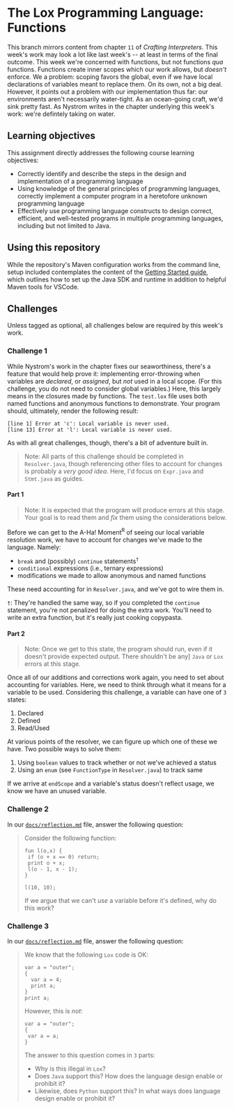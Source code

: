 # The Lox Programming Language: Functions

This branch mirrors content from chapter `11` of _Crafting Interpreters_. This week's work may look a lot like last
week's -- at least in terms of the final outcome. This week we're concerned with functions, but not functions _qua_ functions.
Functions create inner scopes which our work allows, but _doesn't_ enforce. We a problem: scoping favors the global,
even if we have local declarations of variables meant to replace them. On its own, not a big deal. However, it points
out a problem with our implementation thus far: our environments aren't necessarily water-tight. As an ocean-going craft,
we'd sink pretty fast. As Nystrom writes in the chapter underlying this week's work: we're defintely taking on water.

## Learning objectives

This assignment directly addresses the following course learning objectives:

* Correctly identify and describe the steps in the design and implementation of a programming language
* Using knowledge of the general principles of programming languages, correctly implement a computer program in a heretofore unknown programming language
* Effectively use programming language constructs to design correct, efficient, and well-tested programs in multiple programming languages, including but not limited to Java.

## Using this repository

While the repository's Maven configuration works from the command line, setup included contemplates
the content of the [Getting Started guide](wiki/Getting-Started), which outlines how to set
up the Java SDK and runtime in addition to helpful Maven tools for VSCode.

## Challenges

Unless tagged as optional, all challenges below are required by this week's work.

### Challenge 1

While Nystrom's work in the chapter fixes our seaworthiness, there's a feature that would help prove it: implementing 
error-throwing when variables are _declared_, or _assigned_, but _not_ used in a local scope. (For this challenge, you
do not need to consider global variables.) Here, this largely means in the closures made by functions. The `test.lox` file
uses both named functions and anonymous functions to demonstrate. Your program should, ultimately, render the following result:
```
[line 1] Error at 'c': Local variable is never used.
[line 13] Error at 'l': Local variable is never used.
```
As with all great challenges, though, there's a bit of adventure built in.

> Note: All parts of this challenge should be completed in `Resolver.java`, though referencing other files to account for
> changes is probably a _very good idea_. Here, I'd focus on `Expr.java` and `Stmt.java` as guides.

#### Part 1

> Note: It is expected that the program will produce errors at this stage. Your goal is to read them and _fix_ them using
> the considerations below.

Before we can get to the A-Ha! Moment<sup>R</sup> of seeing our local variable resolution work, we have to account for changes
we've made to the language. Namely:

* `break` and (possibly) `continue` statements<sup>`†`</sup>
* `conditional` expressions (i.e., ternary expressions)
* modifications we made to allow anonymous and named functions

These need accounting for in `Resolver.java`, and we've got to wire them in.

`†`: They're handled the same way, so if you completed the `continue` statement, you're not penalized for doing the extra work.
You'll need to write an extra function, but it's really just cooking copypasta.

#### Part 2

> Note: Once we get to this state, the program should run, even if it doesn't provide expected output. There shouldn't be any]
> `Java` or `Lox` errors at this stage.

Once all of our additions and corrections work again, you need to set about accounting for variables. Here, we need to think 
through what it means for a variable to be used. Considering this challenge, a variable can have one of `3` states:

1. Declared
2. Defined
3. Read/Used

At various points of the resolver, we can figure up which one of these we have. Two possible ways to solve them:

1. Using `boolean` values to track whether or not we've achieved a status
2. Using an `enum` (see `FunctionType` in `Resolver.java`) to track same

If we arrive at `endScope` and a variable's status doesn't reflect usage, we know we have an unused variable.

### Challenge 2

In our [`docs/reflection.md`](docs/reflection.md) file, answer the following question:

> Consider the following function:
> ```
> fun l(o,x) {  
>  if (o + x == 0) return;
>  print o + x;
>  l(o - 1, x - 1);
> }
>
> l(10, 10);
>```
>If we argue that we can't _use_ a variable before it's defined, why do this work?

### Challenge 3

In our [`docs/reflection.md`](docs/reflection.md) file, answer the following question:

> We know that the following `Lox` code is OK:
> ```
> var a = "outer";
> {
>   var a = 4;
>   print a;
> }
> print a;
> ```
>However, this is _not_:
>```
> var a = "outer";
> {
>  var a = a;
> }
> ```
> The answer to this question comes in `3` parts:
> 
> - Why is this illegal in `Lox`?
> - Does `Java` support this? How does the language design enable or prohibit it?
> - Likewise, does `Python` support this? In what ways does language design enable or prohibit it?
